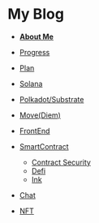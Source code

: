 # My Blog
- **[About Me](https://github.com/jackalchenxu/jackalchenxu/issues/8)**

- [Progress](https://github.com/jackalchenxu/jackalchenxu/issues/27)
- [Plan](https://github.com/jackalchenxu/jackalchenxu/issues/19)
- [Solana](https://github.com/jackalchenxu/jackalchenxu/issues/9)
- [Polkadot/Substrate]()
- [Move(Diem)](https://github.com/jackalchenxu/jackalchenxu/issues/15)
- [FrontEnd](https://github.com/jackalchenxu/jackalchenxu/issues/13)
- [SmartContract](https://github.com/jackalchenxu/jackalchenxu/issues/28)
  - [Contract Security](https://github.com/jackalchenxu/jackalchenxu/issues/29)
  - [Defi](https://github.com/jackalchenxu/jackalchenxu/issues/30)
  - [Ink](https://github.com/jackalchenxu/jackalchenxu/issues/31)
- [Chat](https://github.com/jackalchenxu/jackalchenxu/issues/10)
- [NFT](https://github.com/jackalchenxu/jackalchenxu/issues/16)
